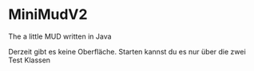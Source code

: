 # MiniMudV2
The a little MUD written in Java

Derzeit gibt es keine Oberfläche. 
Starten kannst du es nur über die zwei Test Klassen
